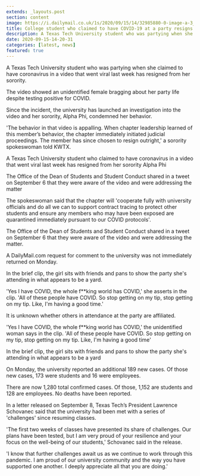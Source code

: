 ```yaml
---
extends: _layouts.post
section: content
image: https://i.dailymail.co.uk/1s/2020/09/15/14/32985880-0-image-a-3_1600175026395.jpg 
title: College student who claimed to have COVID-19 at a party resigns from sorority 
description: A Texas Tech University student who was partying when she claimed to have coronavirus in a video that went viral last week has resigned from her sorority. 
date: 2020-09-15-14-20-31 
categories: [latest, news] 
featured: true 
--- 
```

A Texas Tech University student who was partying when she claimed to have coronavirus in a video that went viral last week has resigned from her sorority.

The video showed an unidentified female bragging about her party life despite testing positive for COVID. 

Since the incident, the university has launched an investigation into the video and her sorority, Alpha Phi, condemned her behavior.

'The behavior in that video is appalling. When chapter leadership learned of this member’s behavior, the chapter immediately initiated judicial proceedings. The member has since chosen to resign outright,' a sorority spokeswoman told KWTX.  

A Texas Tech University student who claimed to have coronavirus in a video that went viral last week has resigned from her sorority Alpha Phi

The Office of the Dean of Students and Student Conduct shared in a tweet on September 6 that they were aware of the video and were addressing the matter

The spokeswoman said that the chapter will 'cooperate fully with university officials and do all we can to support contract tracing to protect other students and ensure any members who may have been exposed are quarantined immediately pursuant to our COVID protocols'.

The Office of the Dean of Students and Student Conduct shared in a tweet on September 6 that they were aware of the video and were addressing the matter.

A DailyMail.com request for comment to the university was not immediately returned on Monday.  

In the brief clip, the girl sits with friends and pans to show the party she's attending in what appears to be a yard. 

'Yes I have COVID, the whole f**king world has COVID,' she asserts in the clip. 'All of these people have COVID. So stop getting on my tip, stop getting on my tip. Like, I'm having a good time.'

It is unknown whether others in attendance at the party are affiliated.

'Yes I have COVID, the whole f**king world has COVID,' the unidentified woman says in the clip. 'All of these people have COVID. So stop getting on my tip, stop getting on my tip. Like, I'm having a good time'

In the brief clip, the girl sits with friends and pans to show the party she's attending in what appears to be a yard

On Monday, the university reported an additional 189 new cases. Of those new cases, 173 were students and 16 were employees. 

There are now 1,280 total confirmed cases. Of those, 1,152 are students and 128 are employees. No deaths have been reported.

In a letter released on September 8, Texas Tech’s President Lawrence Schovanec said that the university had been met with a series of 'challenges' since resuming classes.   

'The first two weeks of classes have presented its share of challenges. Our plans have been tested, but I am very proud of your resilience and your focus on the well-being of our students,' Schovanec said in the release.

'I know that further challenges await us as we continue to work through this pandemic. I am proud of our university community and the way you have supported one another. I deeply appreciate all that you are doing.'

